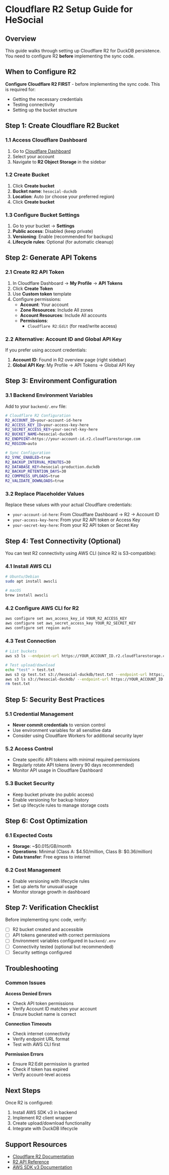 # Cloudflare R2 Setup Guide for HeSocial

## Overview
This guide walks through setting up Cloudflare R2 for DuckDB persistence. You need to configure R2 **before** implementing the sync code.

## When to Configure R2

**Configure Cloudflare R2 FIRST** - before implementing the sync code. This is required for:
- Getting the necessary credentials
- Testing connectivity
- Setting up the bucket structure

## Step 1: Create Cloudflare R2 Bucket

### 1.1 Access Cloudflare Dashboard
1. Go to [Cloudflare Dashboard](https://dash.cloudflare.com)
2. Select your account
3. Navigate to **R2 Object Storage** in the sidebar

### 1.2 Create Bucket
1. Click **Create bucket**
2. **Bucket name**: `hesocial-duckdb`
3. **Location**: Auto (or choose your preferred region)
4. Click **Create bucket**

### 1.3 Configure Bucket Settings
1. Go to your bucket → **Settings**
2. **Public access**: Disabled (keep private)
3. **Versioning**: Enable (recommended for backups)
4. **Lifecycle rules**: Optional (for automatic cleanup)

## Step 2: Generate API Tokens

### 2.1 Create R2 API Token
1. In Cloudflare Dashboard → **My Profile** → **API Tokens**
2. Click **Create Token**
3. Use **Custom token** template
4. Configure permissions:
   - **Account**: Your account
   - **Zone Resources**: Include All zones
   - **Account Resources**: Include All accounts
   - **Permissions**:
     - `Cloudflare R2:Edit` (for read/write access)

### 2.2 Alternative: Account ID and Global API Key
If you prefer using account credentials:
1. **Account ID**: Found in R2 overview page (right sidebar)
2. **Global API Key**: My Profile → API Tokens → Global API Key

## Step 3: Environment Configuration

### 3.1 Backend Environment Variables
Add to your `backend/.env` file:

```bash
# Cloudflare R2 Configuration
R2_ACCOUNT_ID=your-account-id-here
R2_ACCESS_KEY_ID=your-access-key-here
R2_SECRET_ACCESS_KEY=your-secret-key-here
R2_BUCKET_NAME=hesocial-duckdb
R2_ENDPOINT=https://your-account-id.r2.cloudflarestorage.com
R2_REGION=auto

# Sync Configuration
R2_SYNC_ENABLED=true
R2_BACKUP_INTERVAL_MINUTES=30
R2_DATABASE_KEY=hesocial-production.duckdb
R2_BACKUP_RETENTION_DAYS=30
R2_COMPRESS_UPLOADS=true
R2_VALIDATE_DOWNLOADS=true
```

### 3.2 Replace Placeholder Values

Replace these values with your actual Cloudflare credentials:

- `your-account-id-here`: From Cloudflare Dashboard → R2 → Account ID
- `your-access-key-here`: From your R2 API token or Access Key
- `your-secret-key-here`: From your R2 API token or Secret Key

## Step 4: Test Connectivity (Optional)

You can test R2 connectivity using AWS CLI (since R2 is S3-compatible):

### 4.1 Install AWS CLI
```bash
# Ubuntu/Debian
sudo apt install awscli

# macOS
brew install awscli
```

### 4.2 Configure AWS CLI for R2
```bash
aws configure set aws_access_key_id YOUR_R2_ACCESS_KEY
aws configure set aws_secret_access_key YOUR_R2_SECRET_KEY
aws configure set region auto
```

### 4.3 Test Connection
```bash
# List buckets
aws s3 ls --endpoint-url https://YOUR_ACCOUNT_ID.r2.cloudflarestorage.com

# Test upload/download
echo "test" > test.txt
aws s3 cp test.txt s3://hesocial-duckdb/test.txt --endpoint-url https://YOUR_ACCOUNT_ID.r2.cloudflarestorage.com
aws s3 ls s3://hesocial-duckdb/ --endpoint-url https://YOUR_ACCOUNT_ID.r2.cloudflarestorage.com
rm test.txt
```

## Step 5: Security Best Practices

### 5.1 Credential Management
- **Never commit credentials** to version control
- Use environment variables for all sensitive data
- Consider using Cloudflare Workers for additional security layer

### 5.2 Access Control
- Create specific API tokens with minimal required permissions
- Regularly rotate API tokens (every 90 days recommended)
- Monitor API usage in Cloudflare Dashboard

### 5.3 Bucket Security
- Keep bucket private (no public access)
- Enable versioning for backup history
- Set up lifecycle rules to manage storage costs

## Step 6: Cost Optimization

### 6.1 Expected Costs
- **Storage**: ~$0.015/GB/month
- **Operations**: Minimal (Class A: $4.50/million, Class B: $0.36/million)
- **Data transfer**: Free egress to internet

### 6.2 Cost Management
- Enable versioning with lifecycle rules
- Set up alerts for unusual usage
- Monitor storage growth in dashboard

## Step 7: Verification Checklist

Before implementing sync code, verify:

- [ ] R2 bucket created and accessible
- [ ] API tokens generated with correct permissions
- [ ] Environment variables configured in `backend/.env`
- [ ] Connectivity tested (optional but recommended)
- [ ] Security settings configured

## Troubleshooting

### Common Issues

**Access Denied Errors**
- Check API token permissions
- Verify Account ID matches your account
- Ensure bucket name is correct

**Connection Timeouts**
- Check internet connectivity
- Verify endpoint URL format
- Test with AWS CLI first

**Permission Errors**
- Ensure R2:Edit permission is granted
- Check if token has expired
- Verify account-level access

## Next Steps

Once R2 is configured:
1. Install AWS SDK v3 in backend
2. Implement R2 client wrapper
3. Create upload/download functionality
4. Integrate with DuckDB lifecycle

## Support Resources

- [Cloudflare R2 Documentation](https://developers.cloudflare.com/r2/)
- [R2 API Reference](https://developers.cloudflare.com/r2/api/)
- [AWS SDK v3 Documentation](https://docs.aws.amazon.com/AWSJavaScriptSDK/v3/latest/)